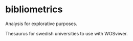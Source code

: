 # bibliometrics
Analysis for explorative purposes.

Thesaurus for swedish universities to use with WOSviwer.
